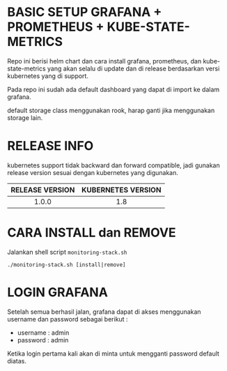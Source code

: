 # BASIC SETUP GRAFANA + PROMETHEUS + KUBE-STATE-METRICS
Repo ini berisi helm chart dan cara install grafana, prometheus, dan kube-state-metrics yang
akan selalu di update dan di release berdasarkan versi kubernetes yang di support.

Pada repo ini sudah ada default dashboard yang dapat di import ke dalam grafana.

default storage class menggunakan rook, harap ganti jika menggunakan storage lain.


# RELEASE INFO
kubernetes support tidak backward dan forward compatible, 
jadi gunakan release version sesuai dengan kubernetes yang digunakan.

| RELEASE VERSION | KUBERNETES VERSION |
| :-------------: | :----------------: |
| 1.0.0           |       1.8          |


# CARA INSTALL dan REMOVE
Jalankan shell script `monitoring-stack.sh`

```
./monitoring-stack.sh [install|remove]
```

# LOGIN GRAFANA
Setelah semua berhasil jalan, grafana dapat di akses menggunakan username dan password sebagai berikut : 
- username : admin
- password : admin

Ketika login pertama kali akan di minta untuk mengganti password default diatas.
